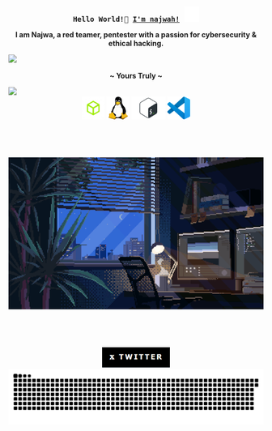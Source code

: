 
<!-- Profile -->
<p align="center">
    <samp>
        <b>Hello World!👋 <a href="https://najw4h.github.io/najw4h/" >I'm najwah!</a></b>
        <img src="./img/constellation.gif" width="30px" alt="Git" />
        <br>
        <p align="center"><b>I am Najwa, a red teamer, pentester with a passion for cybersecurity & ethical hacking.</b></p>
        <img src="https://readme-typing-svg.herokuapp.com?font=Iosevka&weight=300&size=16&pause=1000&color=4974a5&width=400&lines=I+do+it+for+the+stars.">
        <p align="center"><b>~ Yours Truly ~</b></p>
    </samp>
</div>

<!--horizontal divider(gradiant)-->
<img src="https://user-images.githubusercontent.com/73097560/115834477-dbab4500-a447-11eb-908a-139a6edaec5c.gif" width="1045">
</div>

<!-- About me -->
<div align="center">
    <img src="./img/htbSinFondo.png" height="45" alt="hack the box logo" />
    <img src="./img/linux_logo_icon_168243.webp" height="45" alt="linux logo" />
    <img src="./img/bash.png" height="45" alt="bash logo" />
    <img src="./img/Visual_Studio_Code_1.35_icon.svg.png" height="45" alt="visual logo" />   
</div>

<h2 style="color: transparent;">Este encabezado es invisible</h2>

<div align="center">
    <img height="300" src="./img/74635989b770a38189fff31a8ef152ea.gif" />
</div>

<h2 style="color: transparent;">Este encabezado es invisible</h2>

<div align="center">
    <a href="https://x.com/sickqrlz" target="_blank">
        <img src="./img/twitterpanel.png" height="40" alt="twitter logo" />
    </a>
</div>

<img src="./img/snake.svg" alt="Snake animation" />
